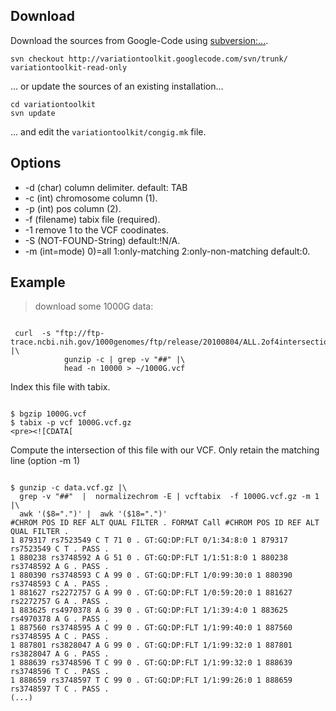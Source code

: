 


## Download ##
Download the sources from Google-Code using [subversion:...](http://subversion.apache.org/).
```
svn checkout http://variationtoolkit.googlecode.com/svn/trunk/ variationtoolkit-read-only
```
... or update the sources of an existing installation...
```
cd variationtoolkit
svn update
```
... and edit the `variationtoolkit/congig.mk` file.

## Options ##

  * -d (char) column delimiter. default: TAB
  * -c (int) chromosome column (1).
  * -p (int) pos column (2).
  * -f (filename) tabix file (required).
  * -1 remove 1 to the VCF coodinates.
  * -S (NOT-FOUND-String) default:!N/A.
  * -m  (int=mode) 0)=all 1:only-matching  2:only-non-matching default:0.


## Example ##

> download some 1000G data:


```

 curl  -s "ftp://ftp-trace.ncbi.nih.gov/1000genomes/ftp/release/20100804/ALL.2of4intersection.20100804.sites.vcf.gz" |\
            gunzip -c | grep -v "##" |\
            head -n 10000 > ~/1000G.vcf

```


Index this file with tabix.


```

$ bgzip 1000G.vcf
$ tabix -p vcf 1000G.vcf.gz
<pre><![CDATA[

```


Compute the intersection of this file with our VCF. Only retain the matching line (option -m 1)


```

$ gunzip -c data.vcf.gz |\
  grep -v "##"  |  normalizechrom -E | vcftabix  -f 1000G.vcf.gz -m 1 |\
  awk '($8=".")' |  awk '($18=".")'
#CHROM POS ID REF ALT QUAL FILTER . FORMAT Call #CHROM POS ID REF ALT QUAL FILTER .
1 879317 rs7523549 C T 71 0 . GT:GQ:DP:FLT 0/1:34:8:0 1 879317 rs7523549 C T . PASS .
1 880238 rs3748592 A G 51 0 . GT:GQ:DP:FLT 1/1:51:8:0 1 880238 rs3748592 A G . PASS .
1 880390 rs3748593 C A 99 0 . GT:GQ:DP:FLT 1/0:99:30:0 1 880390 rs3748593 C A . PASS .
1 881627 rs2272757 G A 99 0 . GT:GQ:DP:FLT 1/0:59:20:0 1 881627 rs2272757 G A . PASS .
1 883625 rs4970378 A G 39 0 . GT:GQ:DP:FLT 1/1:39:4:0 1 883625 rs4970378 A G . PASS .
1 887560 rs3748595 A C 99 0 . GT:GQ:DP:FLT 1/1:99:40:0 1 887560 rs3748595 A C . PASS .
1 887801 rs3828047 A G 99 0 . GT:GQ:DP:FLT 1/1:99:32:0 1 887801 rs3828047 A G . PASS .
1 888639 rs3748596 T C 99 0 . GT:GQ:DP:FLT 1/1:99:32:0 1 888639 rs3748596 T C . PASS .
1 888659 rs3748597 T C 99 0 . GT:GQ:DP:FLT 1/1:99:26:0 1 888659 rs3748597 T C . PASS .
(...)

```





